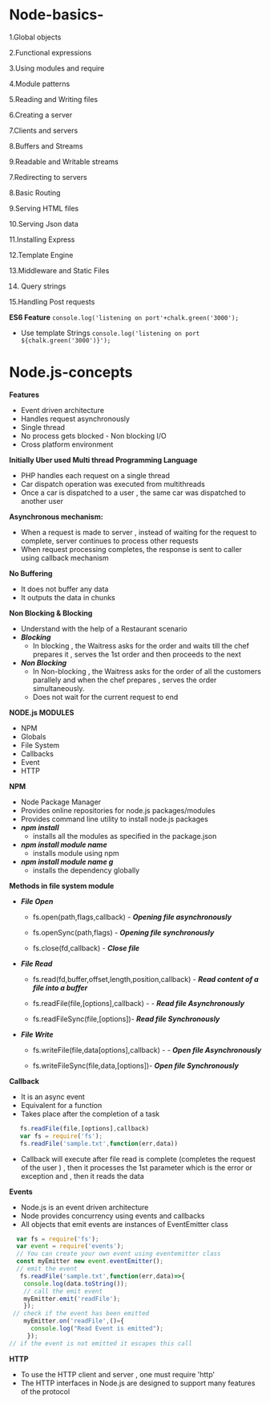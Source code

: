 
# Node-basics-

1.Global objects

2.Functional expressions 

3.Using modules and require 

4.Module patterns

5.Reading and Writing files 

6.Creating a server 

7.Clients and servers 

8.Buffers and Streams 

9.Readable and Writable streams 

7.Redirecting to servers

8.Basic Routing 

9.Serving HTML files 

10.Serving Json data

11.Installing Express 

12.Template Engine

13.Middleware and Static Files 

14. Query strings 

15.Handling Post requests

**ES6 Feature** 
`
console.log('listening on port'+chalk.green('3000'); `
- Use template Strings
`
console.log('listening on port ${chalk.green('3000')}');
`

# Node.js-concepts
<b>Features</b>
  - Event driven architecture
  - Handles request asynchronously 
  - Single thread 
  - No process gets blocked - Non blocking I/O
  - Cross platform environment 
  
<b>Initially Uber used Multi thread Programming Language</b>
  - PHP handles each request on a single thread 
  - Car dispatch operation was executed from multithreads  
  - Once a car is dispatched to a user , the same car was dispatched to another user 
  
<b>Asynchronous mechanism:</b>
  - When a request is made to server , instead of waiting for the request to complete, server continues to process other requests
  - When request processing completes, the response is sent to caller using callback mechanism
 
<b>No Buffering</b>
  - It does not buffer any data
  - It outputs the data in chunks 
  
 <b>Non Blocking & Blocking</b>
  - Understand with the help of a Restaurant scenario 
  - ***Blocking***
    - In blocking , the Waitress asks for the order and waits till the chef prepares it , serves the 1st order and then proceeds to the next 
  - ***Non Blocking***
    - In Non-blocking ,  the Waitress asks for the order of all the customers  parallely and when the chef prepares , serves the order simultaneously. 
    - Does not wait for the current request to end 

    
<b>NODE.js MODULES </b>
  * NPM 
  * Globals 
  * File System 
  * Callbacks 
  * Event 
  * HTTP
  
<b>NPM</b>
  - Node Package Manager
  - Provides online repositories for node.js packages/modules 
  - Provides command line utility to install node.js packages
  - ***npm install***
    - installs all the modules as specified in the package.json 
  - ***npm install module name***
    - installs module using npm 
  - ***npm install module name g***
    - installs the dependency globally
    
    
<b>Methods in file system module</b>
  - <b><i>File Open</b></i>
  
      * fs.open(path,flags,callback) - <b><i>Opening file asynchronously</b></i>
    
      * fs.openSync(path,flags) - <b><i>Opening file synchronously</b></i>
      
      * fs.close(fd,callback) - <b><i>Close file</b></i> 
      
   - <b><i>File Read</b></i>
      * fs.read(fd,buffer,offset,length,position,callback) - <b><i>Read content of a file into a buffer</b></i>
    
      * fs.readFile(file,[options],callback) - - <b><i>Read file Asynchronously</b></i>
    
      * fs.readFileSync(file,[options])- <b><i>Read file Synchronously</b></i>
      
  - <b><i>File Write</b></i>
    
      * fs.writeFile(file,data[options],callback) - - <b><i>Open file Asynchronously</b></i>
    
      * fs.writeFileSync(file,data,[options])- <b><i>Open file Synchronously</b></i>
      
<b> Callback </b>
  - It is an async event 
  - Equivalent for a function 
  - Takes place after the completion of a task 
  ``` javascript
     fs.readFile(file,[options],callback) 
     var fs = require('fs');
     fs.readFile('sample.txt',function(err,data))
   ```
 - Callback will execute after file read is complete (completes the request of the user ) , then it processes the 1st parameter which is the error or exception and , then it reads the data
 
<b> Events </b>
  - Node.js is an event driven architecture 
  - Node provides concurrency using events and callbacks 
  - All objects that emit events are instances of EventEmitter class 
  ```javascript 
    var fs = require('fs');
    var event = require('events');
    // You can create your own event using eventemitter class
    const myEmitter new event.eventEmitter();
    // emit the event 
     fs.readFile('sample.txt',function(err,data)=>{
      console.log(data.toString());
      // call the emit event 
      myEmitter.emit('readFile');
      });
   // check if the event has been emitted 
      myEmitter.on('readFile',()={
        console.log("Read Event is emitted");
       });
  // if the event is not emitted it escapes this call
  ``` 
  
<b> HTTP </b>
  - To use the HTTP client and server , one must require 'http'
  - The HTTP interfaces in Node.js are designed to support many features of the protocol 




